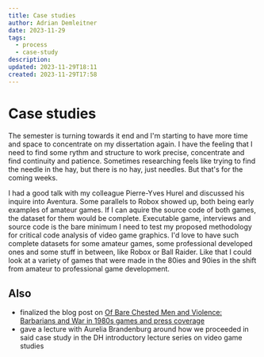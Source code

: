 ```yaml
---
title: Case studies
author: Adrian Demleitner
date: 2023-11-29
tags:
  - process
  - case-study
description: 
updated: 2023-11-29T18:11
created: 2023-11-29T17:58
---
```

# Case studies
The semester is turning towards it end and I'm starting to have more time and space to concentrate on my dissertation again. I have the feeling that I need to find some rythm and structure to work precise, concentrate and find continuity and patience. Sometimes researching feels like trying to find the needle in the hay, but there is no hay, just needles. But that's for the coming weeks.

I had a good talk with my colleague Pierre-Yves Hurel and discussed his inquire into Aventura. Some parallels to Robox showed up, both being early examples of amateur games. If I can aquire the source code of both games, the dataset for them would be complete. Executable game, interviews and source code is the bare minimum I need to test my proposed methodology for critical code analysis of video game graphics. I'd love to have such complete datasets for some amateur games, some professional developed ones and some stuff in between, like Robox or Ball Raider. Like that I could look at a variety of games that were made in the 80ies and 90ies in the shift from amateur to professional game development.

## Also
- finalized the blog post on [Of Bare Chested Men and Violence: Barbarians and War in 1980s games and press coverage](https://chludens.hypotheses.org/1441)
- gave a lecture with Aurelia Brandenburg around how we proceeded in said case study in the DH introductory lecture series on video game studies